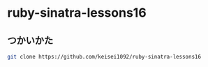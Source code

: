 # ruby-sinatra-lessons16

## つかいかた

```sh
git clone https://github.com/keisei1092/ruby-sinatra-lessons16
```
